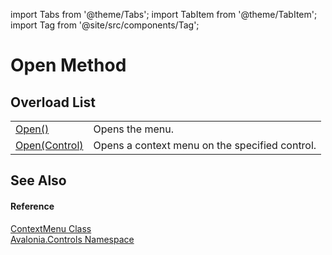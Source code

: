 import Tabs from '@theme/Tabs'; 
import TabItem from '@theme/TabItem'; 
import Tag from '@site/src/components/Tag'; 

# Open Method


## Overload List
<table>
<tr>
<td><a href="M_Avalonia_Controls_ContextMenu_Open">Open()</a></td>
<td>Opens the menu.</td>
</tr>
<tr>
<td><a href="M_Avalonia_Controls_ContextMenu_Open_1">Open(Control)</a></td>
<td>Opens a context menu on the specified control.</td>
</tr>
</table>

## See Also


#### Reference
<a href="T_Avalonia_Controls_ContextMenu">ContextMenu Class</a>  
<a href="N_Avalonia_Controls">Avalonia.Controls Namespace</a>  

